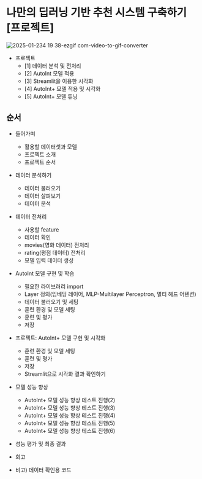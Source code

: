 # 나만의 딥러닝 기반 추천 시스템 구축하기 [프로젝트]
![2025-01-234 19 38-ezgif com-video-to-gif-converter](https://github.com/user-attachments/assets/c8f15570-1df2-48f2-ad5d-94227de2f774)


- 프로젝트
  - [1] 데이터 분석 및 전처리
  - [2] AutoInt 모델 적용
  - [3] Streamlit을 이용한 시각화
  - [4] AutoInt+ 모델 적용 및 시각화
  - [5] AutoInt+ 모델 튜닝

## 순서
- 들어가며
  - 활용할 데이터셋과 모델
  - 프로젝트 소개
  - 프로젝트 순서

- 데이터 분석하기
  - 데이터 불러오기
  - 데이터 살펴보기
  - 데이터 분석

- 데이터 전처리
  - 사용할 feature
  - 데이터 확인
  - movies(영화 데이터) 전처리
  - rating(평점 데이터) 전처리
  - 모델 입력 데이터 생성

- AutoInt 모델 구현 및 학습
  - 필요한 라이브러리 import
  - Layer 정의(임베딩 레이어, MLP-Multilayer Perceptron, 멀티 헤드 어텐션)
  - 데이터 불러오기 및 세팅
  - 훈련 환경 및 모델 세팅
  - 훈련 및 평가
  - 저장
 
- 프로젝트: AutoInt+ 모델 구현 및 시각화
  - 훈련 환경 및 모델 세팅
  - 훈련 및 평가
  - 저장
  - Streamlit으로 시각화 결과 확인하기

- 모델 성능 향상
  - AutoInt+ 모델 성능 향상 테스트 진행(2)
  - AutoInt+ 모델 성능 향상 테스트 진행(3)
  - AutoInt+ 모델 성능 향상 테스트 진행(4)
  - AutoInt+ 모델 성능 향상 테스트 진행(5)
  - AutoInt+ 모델 성능 향상 테스트 진행(6)

- 성능 평가 및 최종 결과
- 회고
- 비고) 데이터 확인용 코드
